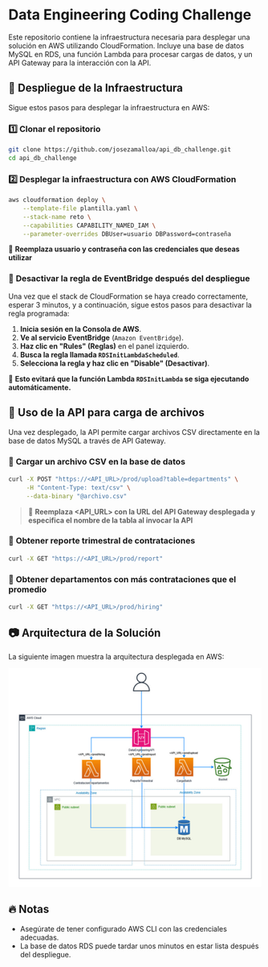 # Data Engineering Coding Challenge

Este repositorio contiene la infraestructura necesaria para desplegar una solución en AWS utilizando CloudFormation. Incluye una base de datos MySQL en RDS, una función Lambda para procesar cargas de datos, y un API Gateway para la interacción con la API.

## 🚀 Despliegue de la Infraestructura

Sigue estos pasos para desplegar la infraestructura en AWS:

### 1️⃣ **Clonar el repositorio**

```bash
git clone https://github.com/josezamalloa/api_db_challenge.git
cd api_db_challenge
```

### 2️⃣ **Desplegar la infraestructura con AWS CloudFormation**

```bash
aws cloudformation deploy \
    --template-file plantilla.yaml \
    --stack-name reto \
    --capabilities CAPABILITY_NAMED_IAM \
    --parameter-overrides DBUser=usuario DBPassword=contraseña
```

📌 **Reemplaza **usuario** y **contraseña** con las credenciales que deseas utilizar**

### 🚀 **Desactivar la regla de EventBridge después del despliegue**
Una vez que el stack de CloudFormation se haya creado correctamente, esperar 3 minutos, y a continuación, sigue estos pasos para desactivar la regla programada:

1. **Inicia sesión en la Consola de AWS**.
2. **Ve al servicio EventBridge** (`Amazon EventBridge`).
3. **Haz clic en "Rules" (Reglas)** en el panel izquierdo.
4. **Busca la regla llamada `RDSInitLambdaScheduled`**.
5. **Selecciona la regla y haz clic en "Disable" (Desactivar)**.

📌 **Esto evitará que la función Lambda `RDSInitLambda` se siga ejecutando automáticamente.**

## 📂 **Uso de la API para carga de archivos**

Una vez desplegado, la API permite cargar archivos CSV directamente en la base de datos MySQL a través de API Gateway.

### 🔹 **Cargar un archivo CSV en la base de datos**

```bash
curl -X POST "https://<API_URL>/prod/upload?table=departments" \
     -H "Content-Type: text/csv" \
     --data-binary "@archivo.csv"
```

> 📌 **Reemplaza **<API_URL>** con la URL del API Gateway desplegada y especifica el nombre de la tabla al invocar la API**

### 🔹 **Obtener reporte trimestral de contrataciones**

```bash
curl -X GET "https://<API_URL>/prod/report"
```

### 🔹 **Obtener departamentos con más contrataciones que el promedio**

```bash
curl -X GET "https://<API_URL>/prod/hiring"
```

## 📷 Arquitectura de la Solución

La siguiente imagen muestra la arquitectura desplegada en AWS:

![Arquitectura de la Solución](Arquitectura.jpg)

## 🔥 **Notas**

- Asegúrate de tener configurado AWS CLI con las credenciales adecuadas.
- La base de datos RDS puede tardar unos minutos en estar lista después del despliegue.
